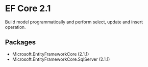 # EF Core 2.1
Build model programmatically and perform select, update and insert operation.

## Packages
* Microsoft.EntityFrameworkCore (2.1.1)
* Microsoft.EntityFrameworkCore.SqlServer (2.1.1)